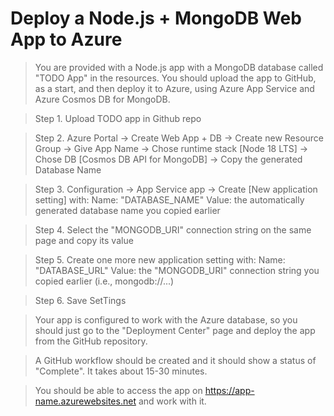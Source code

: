 # Deploy a Node.js + MongoDB Web App to Azure

>You are provided with a Node.js app with a MongoDB database called "TODO App" in the resources. You should upload the app to GitHub, as a start, and then deploy it to Azure, using Azure App Service and Azure Cosmos DB for MongoDB.

>Step 1. Upload TODO app in Github repo

>Step 2. Azure Portal -> Create Web App + DB -> Create new Resource Group -> Give App Name -> Chose runtime stack [Node 18 LTS] -> Chose DB [Cosmos DB API for MongoDB] -> Copy the generated Database Name 

>Step 3. Configuration -> App Service app -> Create [New application setting] with:
Name: "DATABASE_NAME" 
Value: the automatically generated database name you copied earlier

>Step 4. Select the "MONGODB_URI" connection string on the same page and copy its value

>Step 5. Create one more new application setting with: 
Name: "DATABASE_URL" 
Value: the "MONGODB_URI" connection string you copied earlier (i.e., mongodb://...)

>Step 6. Save SetTings

>Your app is configured to work with the Azure database, so you should just go to the "Deployment Center" page and deploy the app from the GitHub repository. 

>A GitHub workflow should be created and it should show a status of "Complete". It takes about 15-30 minutes. 

>You should be able to access the app on https://app-name.azurewebsites.net and work with it. 
